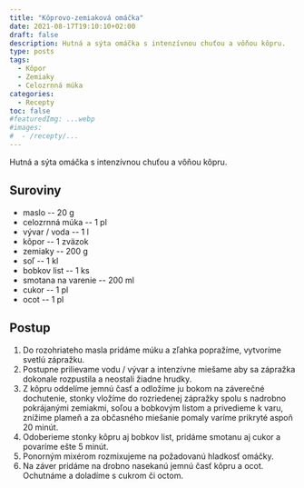 ```yaml
---
title: "Kôprovo-zemiaková omáčka"
date: 2021-08-17T19:10:10+02:00
draft: false
description: Hutná a sýta omáčka s intenzívnou chuťou a vôňou kôpru.
type: posts
tags:
  - Kôpor
  - Zemiaky
  - Celozrnná múka
categories:
  - Recepty
toc: false
#featuredImg: ...webp
#images:
#  - /recepty/...
---
```


Hutná a sýta omáčka s intenzívnou chuťou a vôňou kôpru.

## Suroviny

- maslo -- 20 g
- celozrnná múka -- 1 pl
- vývar / voda -- 1 l
- kôpor -- 1 zväzok
- zemiaky -- 200 g
- soľ -- 1 kl
- bobkov list -- 1 ks
- smotana na varenie -- 200 ml
- cukor -- 1 pl
- ocot -- 1 pl

## Postup

1. Do rozohriateho masla pridáme múku a zľahka popražíme, vytvoríme svetlú zápražku.
2. Postupne prilievame vodu / vývar a intenzívne miešame aby sa zápražka dokonale rozpustila a neostali žiadne hrudky.
3. Z kôpru oddelíme jemnú časť a odložíme ju bokom na záverečné dochutenie, stonky vložíme do rozriedenej zápražky spolu s nadrobno pokrájanými zemiakmi, soľou a bobkovým listom a privedieme k varu, znížime plameň a za občasného miešanie pomaly varíme prikryté aspoň 20 minút.
4. Odoberieme stonky kôpru aj bobkov list, pridáme smotanu aj cukor a povaríme ešte 5 minút.
5. Ponorným mixérom rozmixujeme na požadovanú hladkosť omáčky.
6. Na záver pridáme na drobno nasekanú jemnú časť kôpru a ocot. Ochutnáme a doladíme s cukrom či octom.
